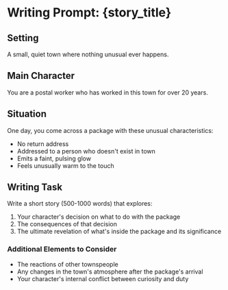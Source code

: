 # Writing Prompt: {story_title}

## Setting
A small, quiet town where nothing unusual ever happens.

## Main Character
You are a postal worker who has worked in this town for over 20 years.

## Situation
One day, you come across a package with these unusual characteristics:
- No return address
- Addressed to a person who doesn't exist in town
- Emits a faint, pulsing glow
- Feels unusually warm to the touch

## Writing Task
Write a short story (500-1000 words) that explores:
1. Your character's decision on what to do with the package
2. The consequences of that decision
3. The ultimate revelation of what's inside the package and its significance

### Additional Elements to Consider
- The reactions of other townspeople
- Any changes in the town's atmosphere after the package's arrival
- Your character's internal conflict between curiosity and duty